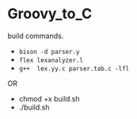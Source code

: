 # Groovy_to_C
build commands. 
- `bison -d parser.y`
- `flex lexanalyzer.l`
- `g++  lex.yy.c parser.tab.c -lfl`

OR

- chmod +x build.sh  
- ./build.sh
